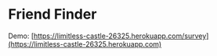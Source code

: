 # Friend Finder

Demo: [https://limitless-castle-26325.herokuapp.com/survey](https://limitless-castle-26325.herokuapp.com)
